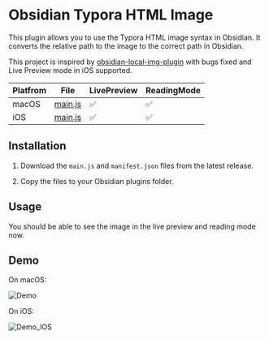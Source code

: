 # Obsidian Typora HTML Image 

This plugin allows you to use the Typora HTML image syntax in Obsidian. It converts the relative path to the image to the correct path in Obsidian.

This project is inspired by [obsidian-local-img-plugin](https://github.com/talengu/obsidian-local-img-plugin/tree/master) with bugs fixed and Live Preview mode in iOS supported.

| Platfrom | File                                                                                  | LivePreview | ReadingMode |
|----------|---------------------------------------------------------------------------------------| ----------- | ----------- |
| macOS    | [main.js](https://github.com/LiangrunDa/obsidian-typora-html-img/blob/master/main.js) | ✅           | ✅           |
| iOS      | [main.js](https://github.com/LiangrunDa/obsidian-typora-html-img/blob/master/main.js) | ✅           | ✅           |


## Installation

1. Download the `main.js` and `manifest.json` files from the latest release.

2. Copy the files to your Obsidian plugins folder. 

## Usage

You should be able to see the image in the live preview and reading mode now.

## Demo

On macOS:

![Demo](./demo.gif)

On iOS:

![Demo_IOS](./demo_ios.gif)
